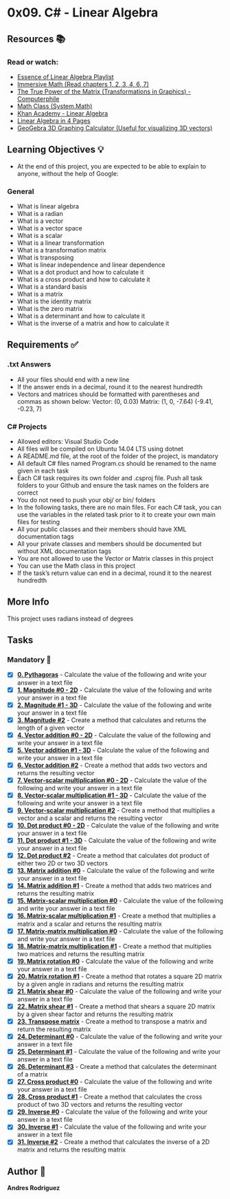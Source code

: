 # 0x09. C# - Linear Algebra
## Resources :books:
### Read or watch:

* [Essence of Linear Algebra Playlist]()
* [Immersive Math (Read chapters 1, 2, 3, 4, 6, 7)]()
* [The True Power of the Matrix (Transformations in Graphics) - Computerphile]()
* [Math Class (System.Math)]()
* [Khan Academy - Linear Algebra]()
* [Linear Algebra in 4 Pages]()
* [GeoGebra 3D Graphing Calculator (Useful for visualizing 3D vectors)]()
## Learning Objectives :bulb:
* At the end of this project, you are expected to be able to explain to anyone, without the help of Google:

### General
* What is linear algebra
* What is a radian
* What is a vector
* What is a vector space
* What is a scalar
* What is a linear transformation
* What is a transformation matrix
* What is transposing
* What is linear independence and linear dependence
* What is a dot product and how to calculate it
* What is a cross product and how to calculate it
* What is a standard basis
* What is a matrix
* What is the identity matrix
* What is the zero matrix
* What is a determinant and how to calculate it
* What is the inverse of a matrix and how to calculate it
## Requirements :white_check_mark:
### .txt Answers
* All your files should end with a new line
* If the answer ends in a decimal, round it to the nearest hundredth
* Vectors and matrices should be formatted with parentheses and commas as shown below:
Vector:
(0, 0.03)
Matrix:
(1, 0, -7.64)
(-9.41, -0.23, 7)
### C# Projects
* Allowed editors: Visual Studio Code
* All files will be compiled on Ubuntu 14.04 LTS using dotnet
* A README.md file, at the root of the folder of the project, is mandatory
* All default C# files named Program.cs should be renamed to the name given in each task
* Each C# task requires its own folder and .csproj file. Push all task folders to your Github and ensure the task names on the folders are correct
* You do not need to push your obj/ or bin/ folders
* In the following tasks, there are no main files. For each C# task, you can use the variables in the related task prior to it to create your own main files for testing
* All your public classes and their members should have XML documentation tags
* All your private classes and members should be documented but without XML documentation tags
* You are not allowed to use the Vector or Matrix classes in this project
* You can use the Math class in this project
* If the task’s return value can end in a decimal, round it to the nearest hundredth
## More Info
This project uses radians instead of degrees

## Tasks
### Mandatory :page_with_curl:
- [x] **[0. Pythagoras](./0-pythagoras)** - Calculate the value of the following and write your answer in a text file
- [x] **[1. Magnitude #0 - 2D](./1-magnitude_2D)** - Calculate the value of the following and write your answer in a text file
- [x] **[2. Magnitude #1 - 3D](./2-magnitude_3D)** - Calculate the value of the following and write your answer in a text file
- [x] **[3. Magnitude #2](./3-magnitude/)** - Create a method that calculates and returns the length of a given vector
- [x] **[4. Vector addition #0 - 2D](./4-vector_addition_2D)** - Calculate the value of the following and write your answer in a text file
- [x] **[5. Vector addition #1 - 3D](./5-vector_addition_3D)** - Calculate the value of the following and write your answer in a text file
- [x] **[6. Vector addition #2](./6-vector_addition/)** - Create a method that adds two vectors and returns the resulting vector
- [x] **[7. Vector-scalar multiplication #0 - 2D](./7-vector_scalar_mul_2D)** - Calculate the value of the following and write your answer in a text file
- [x] **[8. Vector-scalar multiplication #1 - 3D](./8-vector_scalar_mul_3D)** - Calculate the value of the following and write your answer in a text file
- [x] **[9. Vector-scalar multiplication #2](./9-vector_scalar_mul/)** - Create a method that multiplies a vector and a scalar and returns the resulting vector
- [x] **[10. Dot product #0 - 2D](./10-dot_product_2D)** - Calculate the value of the following and write your answer in a text file
- [x] **[11. Dot product #1 - 3D](./11-dot_product_3D)** - Calculate the value of the following and write your answer in a text file
- [x] **[12. Dot product #2](./12-dot_product/)** - Create a method that calculates dot product of either two 2D or two 3D vectors
- [x] **[13. Matrix addition #0](./13-matrix_addition)** - Calculate the value of the following and write your answer in a text file
- [x] **[14. Matrix addition #1](./14-matrix_addition/)** - Create a method that adds two matrices and returns the resulting matrix
- [x] **[15. Matrix-scalar multiplication #0](./15-matrix_scalar_mul)** - Calculate the value of the following and write your answer in a text file
- [x] **[16. Matrix-scalar multiplication #1](./16-matrix_scalar_mul/)** - Create a method that multiplies a matrix and a scalar and returns the resulting matrix
- [x] **[17. Matrix-matrix multiplication #0](./17-matrix_matrix_mul)** - Calculate the value of the following and write your answer in a text file
- [x] **[18. Matrix-matrix multiplication #1](./18-matrix_matrix_mul/)** - Create a method that multiplies two matrices and returns the resulting matrix
- [x] **[19. Matrix rotation #0](./19-matrix_rotate_2D)** - Calculate the value of the following and write your answer in a text file
- [x] **[20. Matrix rotation #1](./20-matrix_rotate_2D/)** - Create a method that rotates a square 2D matrix by a given angle in radians and returns the resulting matrix
- [x] **[21. Matrix shear #0](./23-matrix_shear_2D)** - Calculate the value of the following and write your answer in a text file
- [x] **[22. Matrix shear #1](./24-matrix_shear_2D/)** - Create a method that shears a square 2D matrix by a given shear factor and returns the resulting matrix
- [x] **[23. Transpose matrix](./25-matrix_transpose/)** - Create a method to transpose a matrix and return the resulting matrix
- [x] **[24. Determinant #0](./26-determinant_2D)** - Calculate the value of the following and write your answer in a text file
- [x] **[25. Determinant #1](./27-determinant_3D)** - Calculate the value of the following and write your answer in a text file
- [x] **[26. Determinant #3](./28-determinant/)** - Create a method that calculates the determinant of a matrix
- [x] **[27. Cross product #0](./29-cross_product)** - Calculate the value of the following and write your answer in a text file
- [x] **[28. Cross product #1](./30-cross_product/)** - Create a method that calculates the cross product of two 3D vectors and returns the resulting vector
- [x] **[29. Inverse #0](./31-inverse_2D)** - Calculate the value of the following and write your answer in a text file
- [x] **[30. Inverse #1](./32-inverse_3D)** - Calculate the value of the following and write your answer in a text file
- [x] **[31. Inverse #2](./33-inverse_2D/)** - Create a method that calculates the inverse of a 2D matrix and returns the resulting matrix
## Author :pencil:
**Andres Rodriguez** 